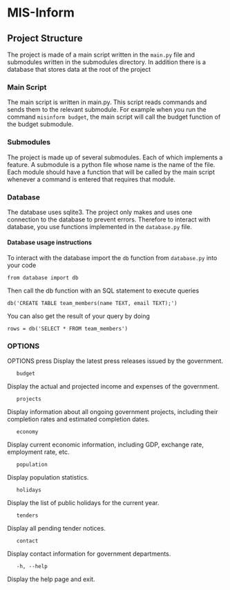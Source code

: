 # MIS-Inform

## Project Structure

The project is made of a main script written in the `main.py` file and submodules written in the submodules directory. In addition there is a database that stores data at the root of the project

### Main Script
The main script is written in main.py. This script reads commands and sends them to the relevant submodule. 
For example when you run the command `misinform budget`, the main script will call the budget function of the budget submodule.

### Submodules
The project is made up of several submodules. Each of which implements a feature. A submodule is a python file whose name is the name of the file. Each module should have a function that will be called by the main script whenever a command is entered that requires that module.


### Database
The database uses sqlite3. The project only makes and uses one connection to the database to prevent errors. Therefore to interact with database, you use functions implemented in the `database.py` file.

#### Database usage instructions
To interact with the database import the `db` function from `database.py` into your code

`from database import db`

Then call the db function with an SQL statement to execute queries

`db('CREATE TABLE team_members(name TEXT, email TEXT);')`

You can also get the result of your query by doing

`rows = db('SELECT * FROM team_members')`
### OPTIONS 
OPTIONS
       press
Display the latest press releases issued by the government.

       budget
Display the actual and projected income and expenses of the government.

       projects
Display information about all ongoing government projects, including their completion rates and estimated completion dates.

       economy
Display current economic information, including GDP, exchange rate, employment rate, etc.

       population
Display population statistics.

       holidays
Display the list of public holidays for the current year.

       tenders
Display all pending tender notices.

       contact
Display contact information for government departments.

       -h, --help
Display the help page and exit.

